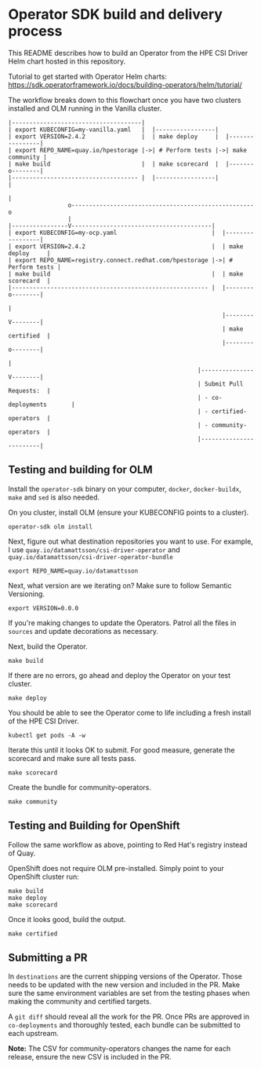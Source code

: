 # Operator SDK build and delivery process

This README describes how to build an Operator from the HPE CSI Driver Helm chart hosted in this repository.

Tutorial to get started with Operator Helm charts: https://sdk.operatorframework.io/docs/building-operators/helm/tutorial/

The workflow breaks down to this flowchart once you have two clusters installed and OLM running in the Vanilla cluster.

```
|-------------------------------------| 
| export KUBECONFIG=my-vanilla.yaml   |  |-----------------|
| export VERSION=2.4.2                |  | make deploy     |  |----------------|
| export REPO_NAME=quay.io/hpestorage |->| # Perform tests |->| make community |
| make build                          |  | make scorecard  |  |-------o--------|
|------------------------------------ |  |-----------------|          |
                                                                      |
                 o----------------------------------------------------o
                 |
|----------------V----------------------------------------| 
| export KUBECONFIG=my-ocp.yaml                           |  |-----------------|
| export VERSION=2.4.2                                    |  | make deploy     |  
| export REPO_NAME=registry.connect.redhat.com/hpestorage |->| # Perform tests |
| make build                                              |  | make scorecard  |
|-------------------------------------------------------- |  |--------o--------|  
                                                                      |
                                                             |--------V--------|
                                                             | make certified  |
                                                             |--------o--------|
                                                                      |       
                                                      |---------------V--------|
                                                      | Submit Pull Requests:  |
                                                      | - co-deployments       |
                                                      | - certified-operators  |
                                                      | - community-operators  |
                                                      |------------------------|

```

## Testing and building for OLM

Install the `operator-sdk` binary on your computer, `docker`, `docker-buildx`, `make` and `sed` is also needed.

On you cluster, install OLM (ensure your KUBECONFIG points to a cluster).

```
operator-sdk olm install
```

Next, figure out what destination repositories you want to use. For example, I use `quay.io/datamattsson/csi-driver-operator` and `quay.io/datamattsson/csi-driver-operator-bundle`

```
export REPO_NAME=quay.io/datamattsson
```

Next, what version are we iterating on? Make sure to follow Semantic Versioning.

```
export VERSION=0.0.0
```

If you're making changes to update the Operators. Patrol all the files in `sources` and update decorations as necessary.

Next, build the Operator.

```
make build
```

If there are no errors, go ahead and deploy the Operator on your test cluster.

```
make deploy
```

You should be able to see the Operator come to life including a fresh install of the HPE CSI Driver.

```
kubectl get pods -A -w
```

Iterate this until it looks OK to submit. For good measure, generate the scorecard and make sure all tests pass.

```
make scorecard
```

Create the bundle for community-operators.

```
make community
```

## Testing and Building for OpenShift

Follow the same workflow as above, pointing to Red Hat's registry instead of Quay.

OpenShift does not require OLM pre-installed. Simply point to your OpenShift cluster run:

```
make build
make deploy
make scorecard
```

Once it looks good, build the output.

```
make certified
```

## Submitting a PR

In `destinations` are the current shipping versions of the Operator. Those needs to be updated with the new version and included in the PR. Make sure the same environment variables are set from the testing phases when making the community and certified targets.

A `git diff` should reveal all the work for the PR. Once PRs are approved in `co-deployments` and thoroughly tested, each bundle can be submitted to each upstream.

**Note:** The CSV for community-operators changes the name for each release, ensure the new CSV is included in the PR.

